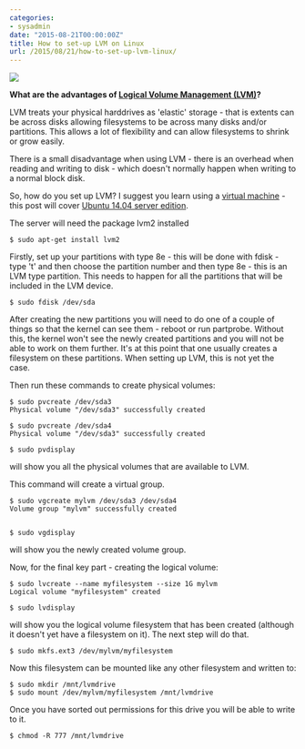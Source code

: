 ```yaml
---
categories:
- sysadmin
date: "2015-08-21T00:00:00Z"
title: How to set-up LVM on Linux
url: /2015/08/21/how-to-set-up-lvm-linux/
---
```


<img src="https://farm1.staticflickr.com/606/20580819929_7109d8f28b_m.jpg">

**What are the advantages of [Logical Volume Management (LVM)](https://en.wikipedia.org/wiki/Logical_volume_management)?**

LVM treats your physical harddrives as 'elastic' storage - that is extents can be across disks allowing filesystems to be across many disks and/or partitions. This allows a lot of flexibility and can allow filesystems to shrink or grow easily. 

There is a small disadvantage when using LVM - there is an overhead when reading and writing to disk - which doesn't normally happen when writing to a normal block disk. 

So, how do you set up LVM? I suggest you learn using a [virtual machine](https://www.virtualbox.org/) - this post  will cover [Ubuntu 14.04 server edition](http://www.ubuntu.com/download/server).

The server will need the package lvm2 installed

	$ sudo apt-get install lvm2

Firstly, set up your partitions with type 8e - this will be done with fdisk - type 't' and then choose the partition number and then type 8e - this is an LVM type partition. This needs to happen for all the partitions that will be included in the LVM device.

	$ sudo fdisk /dev/sda

After creating the new partitions you will need to do one of a couple of things so that the kernel can see them - reboot or run partprobe. Without this, the kernel won't see the newly created partitions and you will not be able to work on them further. It's at this point that one usually creates a filesystem on these partitions. When setting up LVM, this is not yet the case. 

Then run these commands to create physical volumes:

	$ sudo pvcreate /dev/sda3
	Physical volume "/dev/sda3" successfully created

	$ sudo pvcreate /dev/sda4
	Physical volume "/dev/sda3" successfully created

	$ sudo pvdisplay
will show you all the physical volumes that are available to LVM.

This command  will create a virtual group.

	$ sudo vgcreate mylvm /dev/sda3 /dev/sda4
	Volume group "mylvm" successfully created
	

	$ sudo vgdisplay

will show you the newly created volume group. 

Now, for the final key part - creating the logical volume:

    $ sudo lvcreate --name myfilesystem --size 1G mylvm
	Logical volume "myfilesystem" created

	$ sudo lvdisplay

will show you the logical volume filesystem that has been created (although it doesn't yet have a filesystem on it). The next step will do that.

	$ sudo mkfs.ext3 /dev/mylvm/myfilesystem

Now this filesystem can be mounted like any other filesystem and written to:


	$ sudo mkdir /mnt/lvmdrive
	$ sudo mount /dev/mylvm/myfilesystem /mnt/lvmdrive

Once you have sorted out permissions for this drive you will be able to write to it.

	$ chmod -R 777 /mnt/lvmdrive


